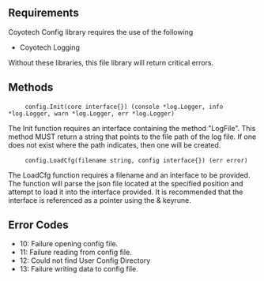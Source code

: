 Requirements
-
Coyotech Config library requires the use of the following
* Coyotech Logging<br>

Without these libraries, this file library will return critical errors.

Methods
-
<pre>
    <code>config.Init(core interface{}) (console *log.Logger, info *log.Logger, warn *log.Logger, err *log.Logger)</code>
</pre>

The Init function requires an interface containing the method "LogFile". This method MUST return a string that points to the file path of the log file. If one does not exist where the path indicates, then one will be created.

<pre>
    <code>config.LoadCfg(filename string, config interface{}) (err error)</code>
</pre> 
The LoadCfg function requires a filename and an interface to be provided. The function will parse the json file located at the specified position and attempt to load it into the interface provided. It is recommended that the interface is referenced as a pointer using the & keyrune.

Error Codes
-
- 10: Failure opening config file.
- 11: Failure reading from config file.
- 12: Could not find User Config Directory
- 13: Failure writing data to config file.